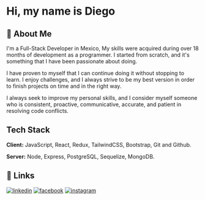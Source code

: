 # Hi, my name is Diego

## 🚀 About Me

I'm a Full-Stack Developer in Mexico,
My skills were acquired during over 18 months of development as a programmer. I started from scratch, and it's something that I have been passionate about doing. 

I have proven to myself that I can continue doing it without stopping to learn. I enjoy challenges, and I always strive to be my best version in order to finish projects on time and in the right way. 

I always seek to improve my personal skills, and I consider myself someone who is consistent, proactive, communicative, accurate, and patient in resolving code conflicts.


## Tech Stack

**Client:** JavaScript, React, Redux, TailwindCSS, Bootstrap, Git and Github. 

**Server:** Node, Express, PostgreSQL, Sequelize, MongoDB.


## 🔗 Links

[![linkedin](https://img.shields.io/badge/linkedin-0A66C2?style=for-the-badge&logo=linkedin&logoColor=white)](https://www.linkedin.com/in/hansselperez/)
[![facebook](https://img.shields.io/badge/Facebook-000?style=for-the-badge&logo=facebook&logoColor=white)](https://twitter.com/)
[![instagram](https://img.shields.io/badge/INSTAGRAM-DD2A7B?style=for-the-badge&logo=instagram&logoColor=white)](https://katherineoelsner.com/)
